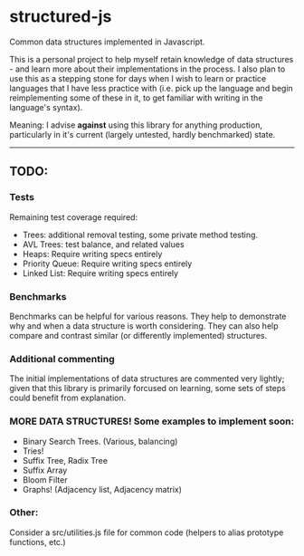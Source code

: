 # structured-js
Common data structures implemented in Javascript.

This is a personal project to help myself retain knowledge of data structures - and learn more about their implementations in the process. I also plan to use this as a stepping stone for days when I wish to learn or practice languages that I have less practice with (i.e. pick up the language and begin reimplementing some of these in it, to get familiar with writing in the language's syntax).

Meaning: I advise **against** using this library for anything production, particularly in it's current (largely untested, hardly benchmarked) state.

---

## TODO:

### Tests
Remaining test coverage required:

- Trees: additional removal testing, some private method testing.
- AVL Trees: test balance, and related values
- Heaps: Require writing specs entirely
- Priority Queue: Require writing specs entirely
- Linked List: Require writing specs entirely


### Benchmarks
Benchmarks can be helpful for various reasons.
They help to demonstrate why and when a data structure is worth considering.
They can also help compare and contrast similar (or differently implemented) structures.

### Additional commenting
The initial implementations of data structures are commented very lightly; given that this library is primarily forcused on learning, some sets of steps could benefit from explanation.

### MORE DATA STRUCTURES! Some examples to implement soon:
* Binary Search Trees. (Various, balancing)
* Tries!
* Suffix Tree, Radix Tree
* Suffix Array
* Bloom Filter
* Graphs! (Adjacency list, Adjacency matrix)

### Other:
Consider a src/utilities.js file for common code (helpers to alias prototype functions, etc.)